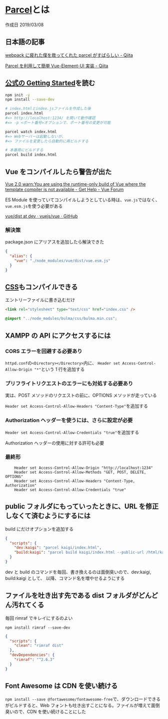 # [Parcel](https://parceljs.org/)とは

作成日 2019/03/08

## 日本語の記事

[webpack に疲れた僕を救ってくれた parcel がすばらしい \- Qiita](https://qiita.com/Nekonecode/items/ab342eaaf8985190997d)

[Parcel を利用して簡単 Vue\-Element\-UI 実装 \- Qiita](https://qiita.com/mastar_3104/items/67a0e9e227d57b99ab8a)

## [公式の Getting Started](https://parceljs.org/getting_started.html)を読む

```bash
npm init -y
npm install --save-dev

# index.htmlとindex.jsファイルを作成した後
parcel index.html
#=> http://localhost:1234/ を開いて動作確認
#=> -p <ポート番号>オプションで、ポート番号の変更が可能

parcel watch index.html
#=> Webサーバーは起動しないが、
#=> ファイルを変更したら自動的に再ビルドする

# 本番用にビルドする
parcel build index.html
```

## Vue をコンパイルしたら警告が出た

[Vue 2\.0 warn:You are using the runtime\-only build of Vue where the template compiler is not available \- Get Help \- Vue Forum](https://forum.vuejs.org/t/vue-2-0-warn-you-are-using-the-runtime-only-build-of-vue-where-the-template-compiler-is-not-available/9429)

ES Module を使っていてコンパイルしようとしている時は、`vue.js`ではなく、`vue.esm.js`を使う必要がある

[vue/dist at dev · vuejs/vue · GitHub](https://github.com/vuejs/vue/tree/dev/dist)

### 解決策

package.json にアリアスを追加したら解決できた

```json
{
  "alias": {
    "vue": "./node_modules/vue/dist/vue.esm.js"
  }
}
```

## [CSS](https://parceljs.org/css.html)もコンパイルできる

エントリーファイルに書き込むだけ

```html
<link rel="stylesheet" type="text/css" href="index.css" />
```

```css
@import "../node_modules/bulma/css/bulma.min.css";
```

## XAMPP の API にアクセスするには

### CORS エラーを回避する必要あり

`httpd.conf`の`<Directory></Directory>`内に、
`Header set Access-Control-Allow-Origin "*"`という 1 行を追加する

### プリフライトリクエストのエラーにも対処する必要あり

実は、POST メソッドのリクエストの前に、OPTIONS メソッドが走っている

`Header set Access-Control-Allow-Headers "Content-Type"`を追加する

### Authorization ヘッダーを使うには、さらに設定が必要

`Header set Access-Control-Allow-Credentials "true"`を追加する

Authorization ヘッダーの使用に対する許可も必要

### 最終形

```text
    Header set Access-Control-Allow-Origin "http://localhost:1234"
    Header set Access-Control-Allow-Methods "GET, POST, DELETE, OPTIONS"
    Header set Access-Control-Allow-Headers "Content-Type, Authorization"
    Header set Access-Control-Allow-Credentials "true"
```

## public フォルダにもっていったときに、URL を修正しなくて済むようにするには

build にだけオプションを追加する

```json
{
  "scripts": {
    "dev:kaigi": "parcel kaigi/index.html",
    "build:kaigi": "parcel build kaigi/index.html --public-url /html/kaigi"
  }
}
```

dev と build のコマンドを毎回、書き換えるのは面倒臭いので、dev:kaigi, build:kaigi として、
以降、コマンド名を増やせるようにする

## ファイルを吐き出す先である dist フォルダがどんどん汚れてくる

毎回 rimraf でキレイにするのよい

`npm install rimraf --save-dev`

```json
{
  "scripts": {
    "clean": "rimraf dist"
  },
  "devDependencies": {
    "rimraf": "^2.6.3"
  }
}
```

## Font Awesome は CDN を使い続ける

`npm install --save @fortawesome/fontawesome-free`で、ダウンロードできるがビルドすると、Web フォントも吐き出すことになる。ファイルが増えて面倒臭いので、CDN を使い続けることにした
